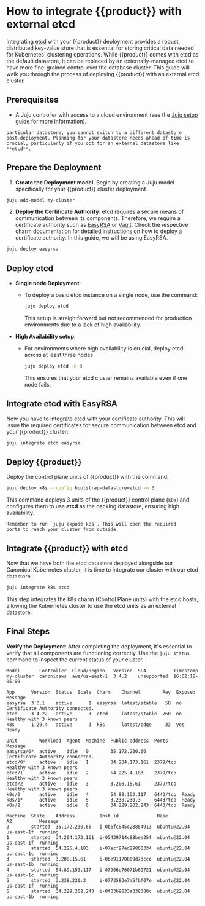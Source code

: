 # How to integrate {{product}} with external etcd

Integrating [etcd][] with your {{product}} deployment provides a
robust, distributed key-value store that is essential for storing critical
data needed for Kubernetes' clustering operations. While {{product}} comes with etcd
as the default datastore, it can be replaced by an externally-managed etcd to have more
fine-grained control over the database cluster.
This guide will walk you through the process of deploying {{product}} with an external etcd
cluster.

## Prerequisites

- A Juju controller with access to a cloud environment (see the [Juju setup]
  guide for more information).

```{warning} Once you deploy your {{product}} cluster with a
particular datastore, you cannot switch to a different datastore
post-deployment. Planning for your datastore needs ahead of time is
crucial, particularly if you opt for an external datastore like **etcd**.
```

## Prepare the Deployment

1. **Create the Deployment model**:
  Begin by creating a Juju model specifically for your {{product}}
  cluster deployment.

  ```bash
  juju add-model my-cluster
  ```

2. **Deploy the Certificate Authority**:
  etcd requires a secure means of communication between its components.
  Therefore, we require a certificate authority such as [EasyRSA][easyrsa-charm]
  or [Vault][vault-charm]. Check the respective charm documentation for detailed
  instructions on how to deploy a certificate authority. In this guide, we will
  be using EasyRSA.

  ```bash
  juju deploy easyrsa
  ```

## Deploy etcd

- **Single node Deployment**:
  - To deploy a basic etcd instance on a single node, use the command:

    ```bash
    juju deploy etcd
    ```

    This setup is straightforward but not recommended for production
    environments due to a lack of high availability.

- **High Availability setup**:
  - For environments where high availability is crucial, deploy etcd across at
    least three nodes:

    ```bash
    juju deploy etcd -n 3
    ```

    This ensures that your etcd cluster remains available even if one node
    fails.

## Integrate etcd with EasyRSA

Now you have to integrate etcd with your certificate authority. This will issue
the required certificates for secure communication between etcd and your
{{product}} cluster:

```bash
juju integrate etcd easyrsa
```

## Deploy {{product}}

Deploy the control plane units of {{product}} with the command:

```bash
juju deploy k8s --config bootstrap-datastore=etcd -n 3
```

This command deploys 3 units of the {{product}} control plane (`k8s`)
and configures them to use **etcd** as the backing datastore, ensuring high
availability.

```{important}
Remember to run `juju expose k8s`. This will open the required
ports to reach your cluster from outside.
```

## Integrate {{product}} with etcd

Now that we have both the etcd datastore deployed alongside our Canonical
Kubernetes cluster, it is time to integrate our cluster with our etcd datastore.

```bash
juju integrate k8s etcd
```

This step integrates the k8s charm (Control Plane units)  with the etcd hosts,
allowing the Kubernetes cluster to use the etcd units as an external
datastore.

## Final Steps

**Verify the Deployment**: After completing the deployment, it's essential
to verify that all components are functioning correctly. Use the `juju status`
command to inspect the current status of your cluster.

<!-- markdownlint-disable -->
```
Model       Controller  Cloud/Region   Version  SLA          Timestamp
my-cluster  canonicaws  aws/us-east-1  3.4.2    unsupported  16:02:18-05:00

App      Version  Status  Scale  Charm    Channel        Rev  Exposed  Message
easyrsa  3.0.1    active      1  easyrsa  latest/stable   58  no       Certificate Authority connected.
etcd     3.4.22   active      3  etcd     latest/stable  760  no       Healthy with 3 known peers
k8s      1.29.4   active      3  k8s      latest/edge     33  yes      Ready

Unit        Workload  Agent  Machine  Public address  Ports     Message
easyrsa/0*  active    idle   0        35.172.230.66             Certificate Authority connected.
etcd/0*     active    idle   1        34.204.173.161  2379/tcp  Healthy with 3 known peers
etcd/1      active    idle   2        54.225.4.183    2379/tcp  Healthy with 3 known peers
etcd/2      active    idle   3        3.208.15.61     2379/tcp  Healthy with 3 known peers
k8s/0       active    idle   4        54.89.153.117   6443/tcp  Ready
k8s/1*      active    idle   5        3.238.230.3     6443/tcp  Ready
k8s/2       active    idle   6        34.229.202.243  6443/tcp  Ready

Machine  State    Address         Inst id              Base          AZ          Message
0        started  35.172.230.66   i-0b6fc845c28864913  ubuntu@22.04  us-east-1f  running
1        started  34.204.173.161  i-05439714c88bea35f  ubuntu@22.04  us-east-1f  running
2        started  54.225.4.183    i-07ecf97ed29860334  ubuntu@22.04  us-east-1c  running
3        started  3.208.15.61     i-0be91170809d7dccc  ubuntu@22.04  us-east-1b  running
4        started  54.89.153.117   i-07906e76071b69721  ubuntu@22.04  us-east-1c  running
5        started  3.238.230.3     i-0773583e7a5fbf07e  ubuntu@22.04  us-east-1f  running
6        started  34.229.202.243  i-0f03b9833a338380c  ubuntu@22.04  us-east-1b  running
```
<!-- markdownlint-restore -->

<!-- LINKS -->
[etcd]: https://etcd.io
[easyrsa-charm]: https://charmhub.io/easyrsa
[vault-charm]: https://charmhub.io/vault
[Juju setup]: https://juju.is/docs/juju/tutorial
